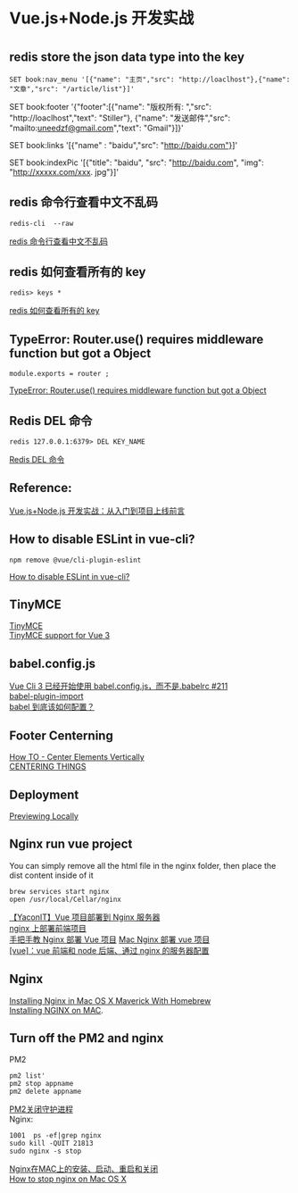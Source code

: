 # Vue.js+Node.js 开发实战

#

## redis store the json data type into the key

```
SET book:nav_menu '[{"name": "主页","src": "http://loaclhost"},{"name": "文章","src": "/article/list"}]'
```

SET book:footer '{"footer":[{"name": "版权所有: ","src": "http://loaclhost","text": "Stiller"}, {"name": "发送邮件","src": "mailto:uneedzf@gmail.com","text": "Gmail"}]}'

SET book:links '[{"name" : "baidu","src": "http://baidu.com"}]'

SET book:indexPic '[{"title": "baidu", "src": "http://baidu.com", "img": "http://xxxxx.com/xxx. jpg"}]'

## redis 命令行查看中文不乱码

```
redis-cli  --raw
```

[redis 命令行查看中文不乱码](https://blog.csdn.net/chwshuang/article/details/55258004)

## redis 如何查看所有的 key

```
redis> keys *
```

[redis 如何查看所有的 key](https://blog.csdn.net/lanyang123456/article/details/80717250)

## TypeError: Router.use() requires middleware function but got a Object

```
module.exports = router ;
```

[TypeError: Router.use() requires middleware function but got a Object](https://stackoverflow.com/questions/27465850/typeerror-router-use-requires-middleware-function-but-got-a-object/50007721)

## Redis DEL 命令

```
redis 127.0.0.1:6379> DEL KEY_NAME
```

[Redis DEL 命令](https://www.runoob.com/redis/keys-del.html)

## Reference:

[Vue.js+Node.js 开发实战：从入门到项目上线前言](https://weread.qq.com/web/reader/c7432440721c7eb2c74881fkecc32f3013eccbc87e4b62e)

## How to disable ESLint in vue-cli?

```
npm remove @vue/cli-plugin-eslint
```

[How to disable ESLint in vue-cli?](https://stackoverflow.com/questions/38757069/how-to-disable-eslint-in-vue-cli)

## TinyMCE

[TinyMCE](https://www.npmjs.com/package/tinymce)  
[TinyMCE support for Vue 3](https://www.tiny.cloud/blog/tinymce-vue-3-support/)

## babel.config.js

[Vue Cli 3 已经开始使用 babel.config.js，而不是.babelrc #211](https://github.com/vueComponent/ant-design-vue/issues/211)  
[babel-plugin-import](https://www.npmjs.com/package/babel-plugin-import)  
[babel 到底该如何配置？](https://segmentfault.com/a/1190000011665642)

## Footer Centerning

[How TO - Center Elements Vertically](https://www.w3schools.com/howto/howto_css_center-vertical.asp)  
[CENTERING THINGS](https://www.w3.org/Style/Examples/007/center.en.html)

## Deployment

[Previewing Locally](https://cli.vuejs.org/guide/deployment.html#general-guidelines)

## Nginx run vue project

You can simply remove all the html file in the nginx folder, then place the dist content inside of it

```
brew services start nginx
open /usr/local/Cellar/nginx

```

[【YaconIT】Vue 项目部署到 Nginx 服务器](https://www.bilibili.com/video/BV1R741117ds/)  
[nginx 上部署前端项目](https://www.cnblogs.com/songmengyao/p/12298754.html)  
[手把手教 Nginx 部署 Vue 项目](https://juejin.cn/post/6844904096973979662)
[Mac Nginx 部署 vue 项目](https://www.jianshu.com/p/093bba6ec8ef)  
[[vue]：vue 前端和 node 后端、通过 nginx 的服务器配置](https://mp.weixin.qq.com/s/Uuv6RLopAmps7y6dg_9v9g)

## Nginx

[Installing Nginx in Mac OS X Maverick With Homebrew](https://medium.com/@ThomasTan/installing-nginx-in-mac-os-x-maverick-with-homebrew-d8867b7e8a5a)  
[Installing NGINX on MAC](https://dev.to/arjavdave/installing-nginx-on-mac-46ac). 

## Turn off the PM2 and nginx

PM2
```
pm2 list'
pm2 stop appname
pm2 delete appname
```
[PM2关闭守护进程](https://www.geek-share.com/detail/2728036405.html)   
Nginx:

```
1001  ps -ef|grep nginx
sudo kill -QUIT 21813
sudo nginx -s stop
```
[Nginx在MAC上的安装、启动、重启和关闭](cnblogs.com/gujiande/p/10095192.html)   
[How to stop nginx on Mac OS X](https://newbedev.com/how-to-stop-nginx-on-mac-os-x)   
